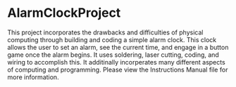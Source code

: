# AlarmClockProject
This project incorporates the drawbacks and difficulties of physical computing through building and coding a simple alarm clock. This clock allows the user to set an alarm, see the current time, and engage in a button game once the alarm begins. It uses soldering, laser cutting, coding, and wiring to accomplish this. It additinally incorperates many different aspects of computing and programming. Please view the Instructions Manual file for more information.
